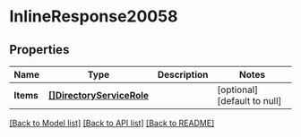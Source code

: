 # InlineResponse20058

## Properties
Name | Type | Description | Notes
------------ | ------------- | ------------- | -------------
**Items** | [**[]DirectoryServiceRole**](DirectoryServiceRole.md) |  | [optional] [default to null]

[[Back to Model list]](../README.md#documentation-for-models) [[Back to API list]](../README.md#documentation-for-api-endpoints) [[Back to README]](../README.md)

